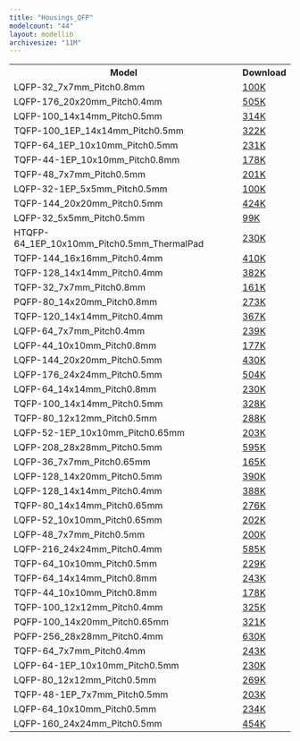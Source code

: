 ```yaml
---
title: "Housings_QFP"
modelcount: "44"
layout: modellib
archivesize: "11M"
---
```


<table><tr>
<th>Model</th>
<th>Download</th>
</tr>
<tr><td>LQFP-32_7x7mm_Pitch0.8mm</td><td><a href="/download/packages3d/Housings_QFP.3dshapes/LQFP-32_7x7mm_Pitch0.8mm.7z">100K</a></td></tr>

<tr><td>LQFP-176_20x20mm_Pitch0.4mm</td><td><a href="/download/packages3d/Housings_QFP.3dshapes/LQFP-176_20x20mm_Pitch0.4mm.7z">505K</a></td></tr>

<tr><td>LQFP-100_14x14mm_Pitch0.5mm</td><td><a href="/download/packages3d/Housings_QFP.3dshapes/LQFP-100_14x14mm_Pitch0.5mm.7z">314K</a></td></tr>

<tr><td>TQFP-100_1EP_14x14mm_Pitch0.5mm</td><td><a href="/download/packages3d/Housings_QFP.3dshapes/TQFP-100_1EP_14x14mm_Pitch0.5mm.7z">322K</a></td></tr>

<tr><td>TQFP-64_1EP_10x10mm_Pitch0.5mm</td><td><a href="/download/packages3d/Housings_QFP.3dshapes/TQFP-64_1EP_10x10mm_Pitch0.5mm.7z">231K</a></td></tr>

<tr><td>TQFP-44-1EP_10x10mm_Pitch0.8mm</td><td><a href="/download/packages3d/Housings_QFP.3dshapes/TQFP-44-1EP_10x10mm_Pitch0.8mm.7z">178K</a></td></tr>

<tr><td>TQFP-48_7x7mm_Pitch0.5mm</td><td><a href="/download/packages3d/Housings_QFP.3dshapes/TQFP-48_7x7mm_Pitch0.5mm.7z">201K</a></td></tr>

<tr><td>LQFP-32-1EP_5x5mm_Pitch0.5mm</td><td><a href="/download/packages3d/Housings_QFP.3dshapes/LQFP-32-1EP_5x5mm_Pitch0.5mm.7z">100K</a></td></tr>

<tr><td>TQFP-144_20x20mm_Pitch0.5mm</td><td><a href="/download/packages3d/Housings_QFP.3dshapes/TQFP-144_20x20mm_Pitch0.5mm.7z">424K</a></td></tr>

<tr><td>LQFP-32_5x5mm_Pitch0.5mm</td><td><a href="/download/packages3d/Housings_QFP.3dshapes/LQFP-32_5x5mm_Pitch0.5mm.7z">99K</a></td></tr>

<tr><td>HTQFP-64_1EP_10x10mm_Pitch0.5mm_ThermalPad</td><td><a href="/download/packages3d/Housings_QFP.3dshapes/HTQFP-64_1EP_10x10mm_Pitch0.5mm_ThermalPad.7z">230K</a></td></tr>

<tr><td>TQFP-144_16x16mm_Pitch0.4mm</td><td><a href="/download/packages3d/Housings_QFP.3dshapes/TQFP-144_16x16mm_Pitch0.4mm.7z">410K</a></td></tr>

<tr><td>TQFP-128_14x14mm_Pitch0.4mm</td><td><a href="/download/packages3d/Housings_QFP.3dshapes/TQFP-128_14x14mm_Pitch0.4mm.7z">382K</a></td></tr>

<tr><td>TQFP-32_7x7mm_Pitch0.8mm</td><td><a href="/download/packages3d/Housings_QFP.3dshapes/TQFP-32_7x7mm_Pitch0.8mm.7z">161K</a></td></tr>

<tr><td>PQFP-80_14x20mm_Pitch0.8mm</td><td><a href="/download/packages3d/Housings_QFP.3dshapes/PQFP-80_14x20mm_Pitch0.8mm.7z">273K</a></td></tr>

<tr><td>TQFP-120_14x14mm_Pitch0.4mm</td><td><a href="/download/packages3d/Housings_QFP.3dshapes/TQFP-120_14x14mm_Pitch0.4mm.7z">367K</a></td></tr>

<tr><td>LQFP-64_7x7mm_Pitch0.4mm</td><td><a href="/download/packages3d/Housings_QFP.3dshapes/LQFP-64_7x7mm_Pitch0.4mm.7z">239K</a></td></tr>

<tr><td>LQFP-44_10x10mm_Pitch0.8mm</td><td><a href="/download/packages3d/Housings_QFP.3dshapes/LQFP-44_10x10mm_Pitch0.8mm.7z">177K</a></td></tr>

<tr><td>LQFP-144_20x20mm_Pitch0.5mm</td><td><a href="/download/packages3d/Housings_QFP.3dshapes/LQFP-144_20x20mm_Pitch0.5mm.7z">430K</a></td></tr>

<tr><td>LQFP-176_24x24mm_Pitch0.5mm</td><td><a href="/download/packages3d/Housings_QFP.3dshapes/LQFP-176_24x24mm_Pitch0.5mm.7z">504K</a></td></tr>

<tr><td>LQFP-64_14x14mm_Pitch0.8mm</td><td><a href="/download/packages3d/Housings_QFP.3dshapes/LQFP-64_14x14mm_Pitch0.8mm.7z">230K</a></td></tr>

<tr><td>TQFP-100_14x14mm_Pitch0.5mm</td><td><a href="/download/packages3d/Housings_QFP.3dshapes/TQFP-100_14x14mm_Pitch0.5mm.7z">328K</a></td></tr>

<tr><td>TQFP-80_12x12mm_Pitch0.5mm</td><td><a href="/download/packages3d/Housings_QFP.3dshapes/TQFP-80_12x12mm_Pitch0.5mm.7z">288K</a></td></tr>

<tr><td>LQFP-52-1EP_10x10mm_Pitch0.65mm</td><td><a href="/download/packages3d/Housings_QFP.3dshapes/LQFP-52-1EP_10x10mm_Pitch0.65mm.7z">203K</a></td></tr>

<tr><td>LQFP-208_28x28mm_Pitch0.5mm</td><td><a href="/download/packages3d/Housings_QFP.3dshapes/LQFP-208_28x28mm_Pitch0.5mm.7z">595K</a></td></tr>

<tr><td>LQFP-36_7x7mm_Pitch0.65mm</td><td><a href="/download/packages3d/Housings_QFP.3dshapes/LQFP-36_7x7mm_Pitch0.65mm.7z">165K</a></td></tr>

<tr><td>LQFP-128_14x20mm_Pitch0.5mm</td><td><a href="/download/packages3d/Housings_QFP.3dshapes/LQFP-128_14x20mm_Pitch0.5mm.7z">390K</a></td></tr>

<tr><td>LQFP-128_14x14mm_Pitch0.4mm</td><td><a href="/download/packages3d/Housings_QFP.3dshapes/LQFP-128_14x14mm_Pitch0.4mm.7z">388K</a></td></tr>

<tr><td>TQFP-80_14x14mm_Pitch0.65mm</td><td><a href="/download/packages3d/Housings_QFP.3dshapes/TQFP-80_14x14mm_Pitch0.65mm.7z">276K</a></td></tr>

<tr><td>LQFP-52_10x10mm_Pitch0.65mm</td><td><a href="/download/packages3d/Housings_QFP.3dshapes/LQFP-52_10x10mm_Pitch0.65mm.7z">202K</a></td></tr>

<tr><td>LQFP-48_7x7mm_Pitch0.5mm</td><td><a href="/download/packages3d/Housings_QFP.3dshapes/LQFP-48_7x7mm_Pitch0.5mm.7z">200K</a></td></tr>

<tr><td>LQFP-216_24x24mm_Pitch0.4mm</td><td><a href="/download/packages3d/Housings_QFP.3dshapes/LQFP-216_24x24mm_Pitch0.4mm.7z">585K</a></td></tr>

<tr><td>TQFP-64_10x10mm_Pitch0.5mm</td><td><a href="/download/packages3d/Housings_QFP.3dshapes/TQFP-64_10x10mm_Pitch0.5mm.7z">229K</a></td></tr>

<tr><td>TQFP-64_14x14mm_Pitch0.8mm</td><td><a href="/download/packages3d/Housings_QFP.3dshapes/TQFP-64_14x14mm_Pitch0.8mm.7z">243K</a></td></tr>

<tr><td>TQFP-44_10x10mm_Pitch0.8mm</td><td><a href="/download/packages3d/Housings_QFP.3dshapes/TQFP-44_10x10mm_Pitch0.8mm.7z">178K</a></td></tr>

<tr><td>TQFP-100_12x12mm_Pitch0.4mm</td><td><a href="/download/packages3d/Housings_QFP.3dshapes/TQFP-100_12x12mm_Pitch0.4mm.7z">325K</a></td></tr>

<tr><td>PQFP-100_14x20mm_Pitch0.65mm</td><td><a href="/download/packages3d/Housings_QFP.3dshapes/PQFP-100_14x20mm_Pitch0.65mm.7z">321K</a></td></tr>

<tr><td>PQFP-256_28x28mm_Pitch0.4mm</td><td><a href="/download/packages3d/Housings_QFP.3dshapes/PQFP-256_28x28mm_Pitch0.4mm.7z">630K</a></td></tr>

<tr><td>TQFP-64_7x7mm_Pitch0.4mm</td><td><a href="/download/packages3d/Housings_QFP.3dshapes/TQFP-64_7x7mm_Pitch0.4mm.7z">243K</a></td></tr>

<tr><td>LQFP-64-1EP_10x10mm_Pitch0.5mm</td><td><a href="/download/packages3d/Housings_QFP.3dshapes/LQFP-64-1EP_10x10mm_Pitch0.5mm.7z">230K</a></td></tr>

<tr><td>LQFP-80_12x12mm_Pitch0.5mm</td><td><a href="/download/packages3d/Housings_QFP.3dshapes/LQFP-80_12x12mm_Pitch0.5mm.7z">269K</a></td></tr>

<tr><td>TQFP-48-1EP_7x7mm_Pitch0.5mm</td><td><a href="/download/packages3d/Housings_QFP.3dshapes/TQFP-48-1EP_7x7mm_Pitch0.5mm.7z">203K</a></td></tr>

<tr><td>LQFP-64_10x10mm_Pitch0.5mm</td><td><a href="/download/packages3d/Housings_QFP.3dshapes/LQFP-64_10x10mm_Pitch0.5mm.7z">234K</a></td></tr>

<tr><td>LQFP-160_24x24mm_Pitch0.5mm</td><td><a href="/download/packages3d/Housings_QFP.3dshapes/LQFP-160_24x24mm_Pitch0.5mm.7z">454K</a></td></tr>

